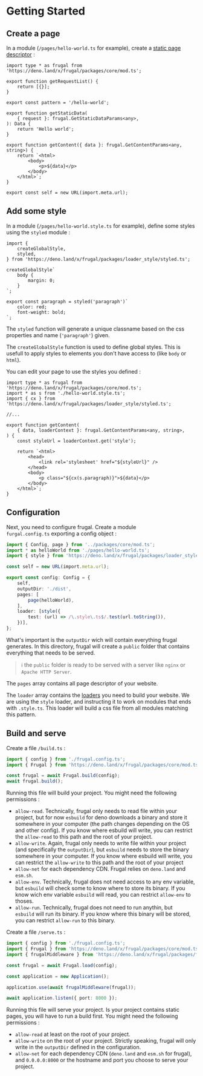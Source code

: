 # Getting Started

## Create a page

In a module (`/pages/hello-world.ts` for example), create a [static page descriptor](/docs/page-descriptor/static-page) :

```tsx
import type * as frugal from 'https://deno.land/x/frugal/packages/core/mod.ts';

export function getRequestList() {
    return [{}];
}

export const pattern = '/hello-world';

export function getStaticData(
    { request }: frugal.GetStaticDataParams<any>,
): Data {
    return 'Hello world';
}

export function getContent({ data }: frugal.GetContentParams<any, string>) {
    return `<html>
        <body>
            <p>${data}</p>
        </body>
    </html>`;
}

export const self = new URL(import.meta.url);
```

## Add some style

In a module (`/pages/hello-world.style.ts` for example), define some styles using the `styled` module :

```tsx
import {
    createGlobalStyle,
    styled,
} from 'https://deno.land/x/frugal/packages/loader_style/styled.ts';

createGlobalStyle`
    body {
        margin: 0;
    }
`;

export const paragraph = styled('paragraph')`
    color: red;
    font-weight: bold;
`;
```

The `styled` function will generate a unique classname based on the css properties and name (`'paragraph'`) given.

The `createGlobalStyle` function is used to define global styles. This is usefull to apply styles to elements you don't have access to (like `body` or `html`).

You can edit your page to use the styles you defined :

```tsx
import type * as frugal from 'https://deno.land/x/frugal/packages/core/mod.ts';
import * as s from './hello-world.style.ts';
import { cx } from 'https://deno.land/x/frugal/packages/loader_style/styled.ts';

//...

export function getContent(
    { data, loaderContext }: frugal.GetContentParams<any, string>,
) {
    const styleUrl = loaderContext.get('style');

    return `<html>
        <head>
            <link rel='stylesheet' href="${styleUrl}" />
        </head>
        <body>
            <p class="${cx(s.paragraph)}">${data}</p>
        </body>
    </html>`;
}
```

## Configuration

Next, you need to configure frugal. Create a module `furgal.config.ts` exporting a config object :

```ts
import { Config, page } from '../packages/core/mod.ts';
import * as helloWorld from './pages/hello-world.ts';
import { style } from 'https://deno.land/x/frugal/packages/loader_style/mod.ts';

const self = new URL(import.meta.url);

export const config: Config = {
    self,
    outputDir: './dist',
    pages: [
        page(helloWorld),
    ],
    loader: [style({
        test: (url) => /\.style\.ts$/.test(url.toString()),
    })],
};
```

What's important is the `outputDir` wich will contain everything frugal generates. In this directory, frugal will create a `public` folder that contains everything that needs to be served.

> ℹ️ the `public` folder is ready to be served with a server like `nginx` or `Apache HTTP Server`.

The `pages` array contains all page descriptor of your website.

The `loader` array contains the [loaders](/docs/concepts/loader) you need to build your website. We are using the `style` loader, and instructing it to work on modules that ends with `.style.ts`. This loader will build a css file from all modules matching this pattern.

## Build and serve

Create a file `/build.ts` :

```ts
import { config } from './frugal.config.ts';
import { Frugal } from 'https://deno.land/x/frugal/packages/core/mod.ts';

const frugal = await Frugal.build(config);
await frugal.build();
```

Running this file will build your project. You might need the following permissions :

- `allow-read`. Technically, frugal only needs to read file within your project, but for now `esbuild` for deno downloads a binary and store it somewhere in your computer (the path changes depending on the OS and other config). If you know where esbuild will write, you can restrict the `allow-read` to this path and the root of your project.
- `allow-write`. Again, frugal only needs to write file within your project (and specifically the `outputDir`), but `esbuild` needs to store the binary somewhere in your computer. If you know where esbuild will write, you can restrict the `allow-write` to this path and the root of your project
- `allow-net` for each dependency CDN. Frugal relies on `deno.land` and `esm.sh`.
- `allow-env`. Technically, frugal does not need access to any env variable, but `esbuild` will check some to know where to store its binary. If you know wich env variable `esbuild` will read, you can restrict `allow-env` to thoses.
- `allow-run`. Technically, frugal does not need to run anythin, but `esbuild` will run its binary. If you know where this binary will be stored, you can restrict `allow-run` to this binary.

Create a file `/serve.ts` :

```ts
import { config } from './frugal.config.ts';
import { Frugal } from 'https://deno.land/x/frugal/packages/core/mod.ts';
import { frugalMiddleware } from 'https://deno.land/x/frugal/packages/frugal_oak/mod.ts';

const frugal = await Frugal.load(config);

const application = new Application();

application.use(await frugalMiddleware(frugal));

await application.listen({ port: 8000 });
```

Running this file will serve your project. Is your project contains static pages, you will have to run a build first. You might need the following permissions :

- `allow-read` at least on the root of your project.
- `allow-write` on the root of your project. Strictly speaking, frugal will only write in the `outputDir` defined in the configuration.
- `allow-net` for each dependency CDN (`deno.land` and `esm.sh` for frugal), and `0.0.0.0:8000` or the hostname and port you choose to serve your project.
